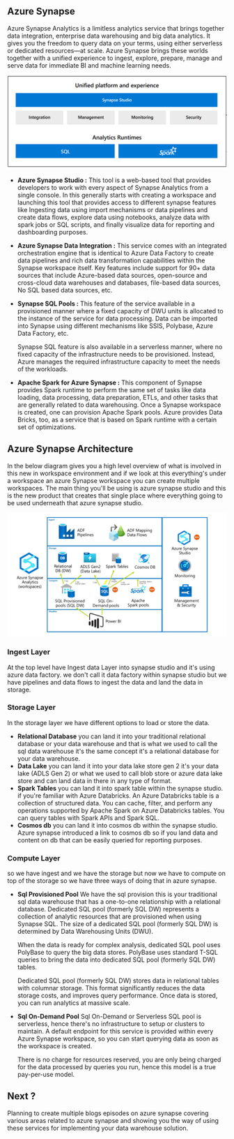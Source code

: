 
## Azure Synapse

Azure Synapse Analytics is a limitless analytics service that brings together data integration, enterprise data warehousing and big data analytics. It gives you the freedom to query data on your terms, using either serverless or dedicated resources—at scale. Azure Synapse brings these worlds together with a unified experience to ingest, explore, prepare, manage and serve data for immediate BI and machine learning needs.

![DW](https://github.com/gurditsingh/blog/blob/gh-pages/_screenshots/synapse-unified-platform.png?raw=true)

 - **Azure Synapse Studio :** This tool is a web-based tool that provides developers to work with every aspect of Synapse Analytics from a single console. In this generally starts with creating a workspace and launching this tool that provides access to different synapse features like Ingesting data using import mechanisms or data pipelines and create data flows, explore data using notebooks, analyze data with spark jobs or SQL scripts, and finally visualize data for reporting and dashboarding purposes.
 - **Azure Synapse Data Integration :** This service comes with an integrated orchestration engine that is identical to Azure Data Factory to create data pipelines and rich data transformation capabilities within the Synapse workspace itself. Key features include support for 90+ data sources that include Azure-based data sources, open-source and cross-cloud data warehouses and databases, file-based data sources, No SQL based data sources, etc.
 - **Synapse SQL Pools :** This feature of the service available in a provisioned manner where a fixed capacity of DWU units is allocated to the instance of the service for data processing. Data can be imported into Synapse using different mechanisms like SSIS, Polybase, Azure Data Factory, etc.

	Synapse SQL feature is also available in a serverless manner, where no fixed capacity of the infrastructure needs to be provisioned. Instead, Azure manages the required infrastructure capacity to meet the needs of the workloads.
- **Apache Spark for Azure Synapse :** This component of Synapse provides Spark runtime to perform the same set of tasks like data loading, data processing, data preparation, ETLs, and other tasks that are generally related to data warehousing. Once a Synapse workspace is created, one can provision Apache Spark pools. Azure provides Data Bricks, too, as a service that is based on Spark runtime with a certain set of optimizations.

## Azure Synapse Architecture

In the below diagram gives you a high level overview of what is involved in this new in workspace environment and if we look at this everything's under a workspace an azure Synapse workspace you can create multiple workspaces. The main thing you'll be using is azure synapse studio and this is the new product that creates that single place where everything going to be used  underneath that azure synapse studio.

![DW](https://github.com/gurditsingh/blog/blob/gh-pages/_screenshots/Azure-Synapse-Analytics.jpg?raw=true)

### Ingest Layer
At the top level have Ingest data Layer into synapse studio and it's using azure data factory. we don't call it data factory within synapse studio but we have pipelines and data flows to ingest the data and land the data in storage.

### Storage Layer
In the storage layer we have different options to load or store the data.

 - **Relational Database** you can land it into your traditional relational database or your data warehouse and that is what we used to call the sql data warehouse it's the same concept it's a relational database for your data warehouse.
 - **Data Lake** you can land it into your data lake store gen 2 it's your data lake (ADLS Gen 2) or what we used to call blob store or azure data lake store and can land data in there in any type of format.
 - **Spark Tables** you can land it into spark table within the synapse studio. if you're familiar with Azure Databricks. An Azure Databricks table is a collection of structured data. You can cache, filter, and perform any operations supported by Apache Spark on Azure Databricks tables. You can query tables with Spark APIs and Spark SQL.
 - **Cosmos db**   you can land it into cosmos db within the synapse studio. Azure synapse introduced a link to cosmos db so if you land data and content on db that can be easily queried for reporting purposes.

### Compute Layer
so we have ingest and we have the storage but now we have to compute on top of the storage so we have three ways of doing that in azure synapse.

 - **Sql Provisioned Pool** We have the sql provision this is your traditional sql data warehouse that has a one-to-one relationship with a relational database. Dedicated SQL pool (formerly SQL DW) represents a collection of analytic resources that are provisioned when using Synapse SQL. The size of a dedicated SQL pool (formerly SQL DW) is determined by Data Warehousing Units (DWU).
 
	 When the data is ready for complex analysis, dedicated SQL pool uses PolyBase to query the big data stores. PolyBase uses standard T-SQL queries to bring the data into dedicated SQL pool (formerly SQL DW) tables.
	 
	 Dedicated SQL pool (formerly SQL DW) stores data in relational tables with columnar storage. This format significantly reduces the data storage costs, and improves query performance. Once data is stored, you can run analytics at massive scale.
 - **Sql On-Demand Pool** Sql On-Demand or Serverless SQL pool is serverless, hence there's no infrastructure to setup or clusters to maintain. A default endpoint for this service is provided within every Azure Synapse workspace, so you can start querying data as soon as the workspace is created.

	There is no charge for resources reserved, you are only being charged for the data processed by queries you run, hence this model is a true pay-per-use model.
	

## Next ?

Planning to create multiple blogs episodes on azure synapse covering various areas related to azure synapse and showing you the way of using these services for implementing your data warehouse solution.
<!--stackedit_data:
eyJoaXN0b3J5IjpbLTE3NjQyNjczNSwtOTMyNTQ1MDYzLC0xMD
QwMzQ1NzI5LC0yOTczNzY0MTUsMTExNjAxMjc2OSwtNjE4MTQ3
OTk2LC0xOTIwMTQ4ODQ1LC01MTYzNjQ3ODIsMTg4OTgwNTE0MS
wxNTM0OTc4ODQyLDcxNTE2NDcwMywxNjY2OTYwOTE4LC0yMTAx
MDU2NywtNzExNzA4MzYxLC0zOTY3MTcyODYsNjg1NTMwNzkxLD
cxNTMwMjc1MiwxODc0NzkxMzQyLC05ODQyMTMzMTcsMTYzMDMy
ODg1M119
-->